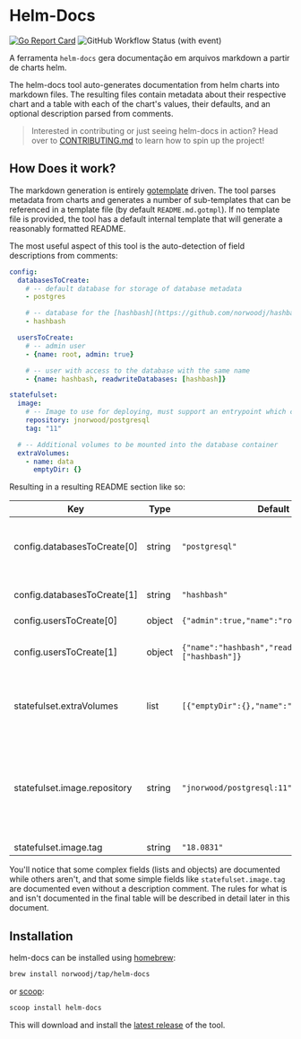 Helm-Docs
=========
[![Go Report Card](https://goreportcard.com/badge/github.com/norwoodj/helm-docs)](https://goreportcard.com/report/github.com/norwoodj/helm-docs)
![GitHub Workflow Status (with event)](https://img.shields.io/github/actions/workflow/status/norwoodj/helm-docs/release.yml?link=https%3A%2F%2Fgoogle.com)

A ferramenta `helm-docs` gera documentação em arquivos markdown a partir de charts helm.

The helm-docs tool auto-generates documentation from helm charts into markdown files. The resulting
files contain metadata about their respective chart and a table with each of the chart's values, their defaults, and an
optional description parsed from comments.

> Interested in contributing or just seeing helm-docs in action? Head over to [CONTRIBUTING.md](../CONTRIBUTING.md) to learn how to spin up the project!


## How Does it work?
The markdown generation is entirely [gotemplate](https://golang.org/pkg/text/template) driven. The tool parses metadata
from charts and generates a number of sub-templates that can be referenced in a template file (by default `README.md.gotmpl`).
If no template file is provided, the tool has a default internal template that will generate a reasonably formatted README.

The most useful aspect of this tool is the auto-detection of field descriptions from comments:
```yaml
config:
  databasesToCreate:
    # -- default database for storage of database metadata
    - postgres

    # -- database for the [hashbash](https://github.com/norwoodj/hashbash-backend-go) project
    - hashbash

  usersToCreate:
    # -- admin user
    - {name: root, admin: true}

    # -- user with access to the database with the same name
    - {name: hashbash, readwriteDatabases: [hashbash]}

statefulset:
  image:
    # -- Image to use for deploying, must support an entrypoint which creates users/databases from appropriate config files
    repository: jnorwood/postgresql
    tag: "11"

  # -- Additional volumes to be mounted into the database container
  extraVolumes:
    - name: data
      emptyDir: {}
```

Resulting in a resulting README section like so:

| Key | Type | Default | Description |
|-----|------|---------|-------------|
| config.databasesToCreate[0] | string | `"postgresql"` | default database for storage of database metadata |
| config.databasesToCreate[1] | string | `"hashbash"` | database for the [hashbash](https://github.com/norwoodj/hashbash-backend-go) project |
| config.usersToCreate[0] | object | `{"admin":true,"name":"root"}` | admin user |
| config.usersToCreate[1] | object | `{"name":"hashbash","readwriteDatabases":["hashbash"]}` | user with access to the database with the same name |
| statefulset.extraVolumes | list | `[{"emptyDir":{},"name":"data"}]` | Additional volumes to be mounted into the database container |
| statefulset.image.repository | string | `"jnorwood/postgresql:11"` | Image to use for deploying, must support an entrypoint which creates users/databases from appropriate config files |
| statefulset.image.tag | string | `"18.0831"` |  |

You'll notice that some complex fields (lists and objects) are documented while others aren't, and that some simple fields
like `statefulset.image.tag` are documented even without a description comment. The rules for what is and isn't documented in
the final table will be described in detail later in this document.

## Installation
helm-docs can be installed using [homebrew](https://brew.sh/):

```bash
brew install norwoodj/tap/helm-docs
```

or [scoop](https://scoop.sh):

```bash
scoop install helm-docs
```

This will download and install the [latest release](https://github.com/norwoodj/helm-docs/releases/latest)
of the tool.
